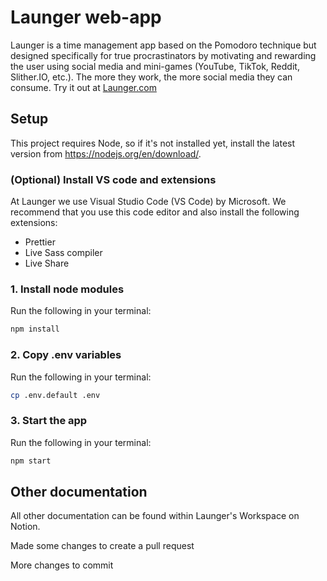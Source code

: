 # Launger web-app
Launger is a time management app based on the Pomodoro technique but designed specifically for true procrastinators by motivating and rewarding the user using social media and mini-games (YouTube, TikTok, Reddit, Slither.IO, etc.). The more they work, the more social media they can consume.
Try it out at [Launger.com](launger.com)

## Setup

This project requires Node, so if it's not installed yet, install the latest version from https://nodejs.org/en/download/.

### (Optional) Install VS code and extensions

At Launger we use Visual Studio Code (VS Code) by Microsoft. We recommend that you use this code editor and also install the following extensions:

- Prettier
- Live Sass compiler
- Live Share

### 1. Install node modules

Run the following in your terminal:

```bash
npm install
```

### 2. Copy .env variables

Run the following in your terminal:

```bash
cp .env.default .env
```

### 3. Start the app

Run the following in your terminal:

```bash
npm start
```

## Other documentation

All other documentation can be found within Launger's Workspace on Notion.

Made some changes to create a pull request

More changes to commit
